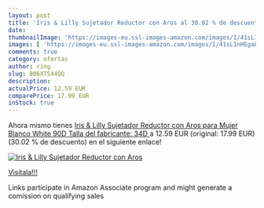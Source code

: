 ```yaml
---
layout: post
title: 'Iris & Lilly Sujetador Reductor con Aros al 30.02 % de descuento'
date: 
thumbnailImage: 'https://images-eu.ssl-images-amazon.com/images/I/41sL1nHEgaL._SL200_.jpg'
images: [ 'https://images-eu.ssl-images-amazon.com/images/I/41sL1nHEgaL._SL200_.jpg' ]
comments: true
category: ofertas
author: ring
slug: B06XT5X4QQ
description:
actualPrice: 12.59 EUR
comparePrice: 17.99 EUR
inStock: true
---
```


Ahora mismo tienes [Iris & Lilly Sujetador Reductor con Aros para Mujer  Blanco  White   90D  Talla del fabricante: 34D ](https://www.amazon.es/dp/B06XT5X4QQ/?tag=tolees-21) a 12.59 EUR (original: 17.99 EUR) (30.02 %  de descuento) en el siguiente enlace!

[![Iris & Lilly Sujetador Reductor con Aros](https://images-eu.ssl-images-amazon.com/images/I/41sL1nHEgaL._SL200_.jpg)](https://www.amazon.es/dp/B06XT5X4QQ/?tag=tolees-21)

[Visítala!!!](https://www.amazon.es/dp/B06XT5X4QQ/?tag=tolees-21)

Links participate in Amazon Associate program and might generate a comission on qualifying sales

